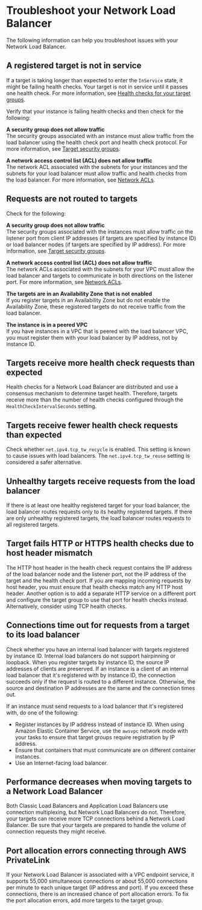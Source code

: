 # Troubleshoot your Network Load Balancer<a name="load-balancer-troubleshooting"></a>

The following information can help you troubleshoot issues with your Network Load Balancer\.

## A registered target is not in service<a name="target-not-in-service"></a>

If a target is taking longer than expected to enter the `InService` state, it might be failing health checks\. Your target is not in service until it passes one health check\. For more information, see [Health checks for your target groups](target-group-health-checks.md)\.

Verify that your instance is failing health checks and then check for the following:

**A security group does not allow traffic**  
The security groups associated with an instance must allow traffic from the load balancer using the health check port and health check protocol\. For more information, see [Target security groups](target-group-register-targets.md#target-security-groups)\.

**A network access control list \(ACL\) does not allow traffic**  
The network ACL associated with the subnets for your instances and the subnets for your load balancer must allow traffic and health checks from the load balancer\. For more information, see [Network ACLs](target-group-register-targets.md#network-acls)\.

## Requests are not routed to targets<a name="requests-not-routed"></a>

Check for the following:

**A security group does not allow traffic**  
The security groups associated with the instances must allow traffic on the listener port from client IP addresses \(if targets are specified by instance ID\) or load balancer nodes \(if targets are specified by IP address\)\. For more information, see [Target security groups](target-group-register-targets.md#target-security-groups)\.

**A network access control list \(ACL\) does not allow traffic**  
The network ACLs associated with the subnets for your VPC must allow the load balancer and targets to communicate in both directions on the listener port\. For more information, see [Network ACLs](target-group-register-targets.md#network-acls)\.

**The targets are in an Availability Zone that is not enabled**  
If you register targets in an Availability Zone but do not enable the Availability Zone, these registered targets do not receive traffic from the load balancer\.

**The instance is in a peered VPC**  
If you have instances in a VPC that is peered with the load balancer VPC, you must register them with your load balancer by IP address, not by instance ID\.

## Targets receive more health check requests than expected<a name="health-check-interval"></a>

Health checks for a Network Load Balancer are distributed and use a consensus mechanism to determine target health\. Therefore, targets receive more than the number of health checks configured through the `HealthCheckIntervalSeconds` setting\.

## Targets receive fewer health check requests than expected<a name="too-few-health-checks"></a>

Check whether `net.ipv4.tcp_tw_recycle` is enabled\. This setting is known to cause issues with load balancers\. The `net.ipv4.tcp_tw_reuse` setting is considered a safer alternative\.

## Unhealthy targets receive requests from the load balancer<a name="no-healthy-targets"></a>

If there is at least one healthy registered target for your load balancer, the load balancer routes requests only to its healthy registered targets\. If there are only unhealthy registered targets, the load balancer routes requests to all registered targets\.

## Target fails HTTP or HTTPS health checks due to host header mismatch<a name="host-header-mismatch"></a>

The HTTP host header in the health check request contains the IP address of the load balancer node and the listener port, not the IP address of the target and the health check port\. If you are mapping incoming requests by host header, you must ensure that health checks match any HTTP host header\. Another option is to add a separate HTTP service on a different port and configure the target group to use that port for health checks instead\. Alternatively, consider using TCP health checks\.

## Connections time out for requests from a target to its load balancer<a name="loopback-timeout"></a>

Check whether you have an internal load balancer with targets registered by instance ID\. Internal load balancers do not support hairpinning or loopback\. When you register targets by instance ID, the source IP addresses of clients are preserved\. If an instance is a client of an internal load balancer that it's registered with by instance ID, the connection succeeds only if the request is routed to a different instance\. Otherwise, the source and destination IP addresses are the same and the connection times out\.

If an instance must send requests to a load balancer that it's registered with, do one of the following:
+ Register instances by IP address instead of instance ID\. When using Amazon Elastic Container Service, use the `awsvpc` network mode with your tasks to ensure that target groups require registration by IP address\.
+ Ensure that containers that must communicate are on different container instances\.
+ Use an Internet\-facing load balancer\.

## Performance decreases when moving targets to a Network Load Balancer<a name="load-balancer-performance"></a>

Both Classic Load Balancers and Application Load Balancers use connection multiplexing, but Network Load Balancers do not\. Therefore, your targets can receive more TCP connections behind a Network Load Balancer\. Be sure that your targets are prepared to handle the volume of connection requests they might receive\.

## Port allocation errors connecting through AWS PrivateLink<a name="port-allocation-errors-privatelink"></a>

If your Network Load Balancer is associated with a VPC endpoint service, it supports 55,000 simultaneous connections or about 55,000 connections per minute to each unique target \(IP address and port\)\. If you exceed these connections, there is an increased chance of port allocation errors\. To fix the port allocation errors, add more targets to the target group\.